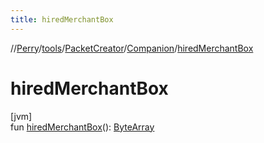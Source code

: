 ```yaml
---
title: hiredMerchantBox
---
```

//[Perry](../../../../index.html)/[tools](../../index.html)/[PacketCreator](../index.html)/[Companion](index.html)/[hiredMerchantBox](hired-merchant-box.html)



# hiredMerchantBox



[jvm]\
fun [hiredMerchantBox](hired-merchant-box.html)(): [ByteArray](https://kotlinlang.org/api/latest/jvm/stdlib/kotlin/-byte-array/index.html)




